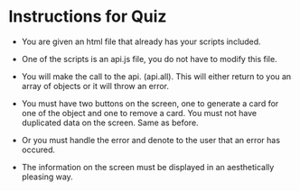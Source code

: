 # Instructions for Quiz

-   You are given an html file that already has your scripts included.

-   One of the scripts is an api.js file, you do not have to modify this file.

-   You will make the call to the api. (api.all). This will either return to you an array of objects or it will throw an error.

-   You must have two buttons on the screen, one to generate a card for one of the object and one to remove a card. You must not have duplicated data on the screen. Same as before.

-   Or you must handle the error and denote to the user that an error has occured.

-   The information on the screen must be displayed in an aesthetically pleasing way.

